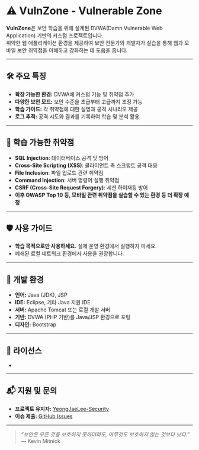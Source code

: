 # ⚠️ VulnZone - Vulnerable Zone  

**VulnZone**은 보안 학습을 위해 설계된 DVWA(Damn Vulnerable Web Application) 기반의 커스텀 프로젝트입니다.  
취약한 웹 애플리케이션 환경을 제공하여 보안 전문가와 개발자가 실습을 통해 웹과 모바일 보안 취약점을 이해하고 강화하는 데 도움을 줍니다.

---

## 🛠️ 주요 특징  
- **확장 가능한 환경:** DVWA에 커스텀 기능 및 취약점 추가  
- **다양한 보안 모드:** 보안 수준을 초급부터 고급까지 조정 가능  
- **학습 가이드:** 각 취약점에 대한 설명과 공격 시나리오 제공  
- **로그 추적:** 공격 시도와 결과를 기록하여 학습 및 분석 활용  

---

## 📖 학습 가능한 취약점  
- **SQL Injection**: 데이터베이스 공격 및 방어  
- **Cross-Site Scripting (XSS)**: 클라이언트 측 스크립트 공격 대응  
- **File Inclusion**: 파일 업로드 관련 취약점  
- **Command Injection**: 서버 명령어 실행 취약점  
- **CSRF (Cross-Site Request Forgery)**: 세션 하이재킹 방어  
- **이후 OWASP Top 10 등, 모바일 관련 취약점을 실습할 수 있는 환경 등 더 확장 예정**

---

## 🛡️ 사용 가이드  
- **학습 목적으로만 사용하세요.** 실제 운영 환경에서 실행하지 마세요.  
- 폐쇄된 로컬 네트워크 환경에서 사용을 권장합니다.  

---

## 🔧 개발 환경  
- **언어:** Java (JDK), JSP  
- **IDE:** Eclipse, 기타 Java 지원 IDE  
- **서버:** Apache Tomcat 또는 로컬 개발 서버  
- **기반:** DVWA (PHP 기반)를 Java/JSP 환경으로 포팅  
- **디자인:** Bootstrap  

---

## 📜 라이선스
- 

---

## 📬 지원 및 문의  
- **프로젝트 유지자:** [YeongJaeLee-Security](https://github.com/YeongJaeLee-Security)  
- **이슈 제출:** [GitHub Issues](https://github.com/YeongJaeLee-Security/VulnZone/issues)  

---

> _“보안은 모든 것을 보호하지 못하더라도, 아무것도 보호하지 않는 것보다 낫다.”_  
> — Kevin Mitnick
